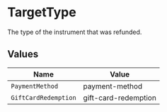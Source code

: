 # TargetType

The type of the instrument that was refunded.


## Values

| Name                 | Value                |
| -------------------- | -------------------- |
| `PaymentMethod`      | payment-method       |
| `GiftCardRedemption` | gift-card-redemption |